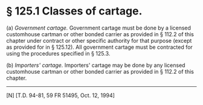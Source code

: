 # § 125.1   Classes of cartage.

(a) *Government cartage.* Government cartage must be done by a licensed customhouse cartman or other bonded carrier as provided in § 112.2 of this chapter under contract or other specific authority for that purpose (except as provided for in § 125.12). All government cartage must be contracted for using the procedures specified in § 125.3.


(b) *Importers' cartage.* Importers' cartage may be done by any licensed customhouse cartman or other bonded carrier as provided in § 112.2 of this chapter.



---

[N] [T.D. 94-81, 59 FR 51495, Oct. 12, 1994]





